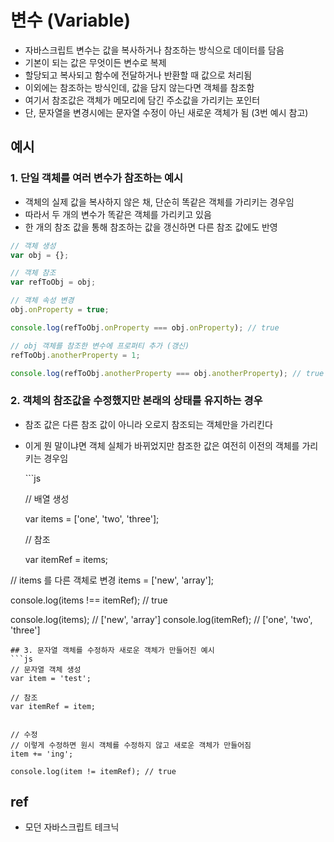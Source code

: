 # 변수 \(Variable\)

* 자바스크립트 변수는 값을 복사하거나 참조하는 방식으로 데이터를 담음
* 기본이 되는 값은 무엇이든 변수로 복제
* 할당되고 복사되고 함수에 전달하거나 반환할 때 값으로 처리됨
* 이외에는 참조하는 방식인데, 값을 담지 않는다면 객체를 참조함
* 여기서 참조값은 객체가 메모리에 담긴 주소값을 가리키는 포인터
* 단, 문자열을 변경시에는 문자열 수정이 아닌 새로운 객체가 됨 \(3번 예시 참고\)

## 예시

### 1. 단일 객체를 여러 변수가 참조하는 예시

* 객체의 실제 값을 복사하지 않은 채, 단순히 똑같은 객체를 가리키는 경우임
* 따라서 두 개의 변수가 똑같은 객체를 가리키고 있음
* 한 개의 참조 값을 통해 참조하는 값을 갱신하면 다른 참조 값에도 반영

```javascript
// 객체 생성
var obj = {};

// 객체 참조
var refToObj = obj;

// 객체 속성 변경
obj.onProperty = true;

console.log(refToObj.onProperty === obj.onProperty); // true

// obj 객체를 참조한 변수에 프로퍼티 추가 (갱신)
refToObj.anotherProperty = 1;

console.log(refToObj.anotherProperty === obj.anotherProperty); // true
```

### 2. 객체의 참조값을 수정했지만 본래의 상태를 유지하는 경우

* 참조 값은 다른 참조 값이 아니라 오로지 참조되는 객체만을 가리킨다
* 이게 뭔 말이냐면 객체 실체가 바뀌었지만 참조한 값은 여전히 이전의 객체를 가리키는 경우임

  \`\`\`js

  // 배열 생성

  var items = \['one', 'two', 'three'\];

  // 참조

  var itemRef = items;

// items 를 다른 객체로 변경 items = \['new', 'array'\];

console.log\(items !== itemRef\); // true

console.log\(items\); // \['new', 'array'\] console.log\(itemRef\); // \['one', 'two', 'three'\]

```text
## 3. 문자열 객체를 수정하자 새로운 객체가 만들어진 예시
```js
// 문자열 객체 생성
var item = 'test';

// 참조
var itemRef = item;


// 수정
// 이렇게 수정하면 원시 객체를 수정하지 않고 새로운 객체가 만들어짐
item += 'ing';

console.log(item != itemRef); // true
```

## ref

* 모던 자바스크립트 테크닉

